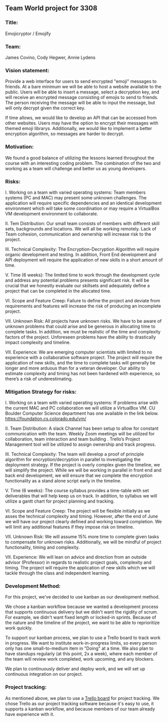 ## Team World project for 3308

### Title:

Emojicryptor / Emojify

### Team:
James Covino, Cody Hegwer, Annie Lydens

### Vision statement:

Provide a web interface for users to send encrypted "emoji" messages to friends. At a bare minimum we will be able to host a website available to the public. Users will be able to insert a message, select a decryption key, and will receive an encrypted message consisting of emojis to send to friends. The person receiving the message will be able to input the message, but will only decrypt given the correct key.

If time allows, we would like to develop an API that can be accessed from other websites. Users may have the option to encrypt their messages with themed emoji librarys. Additionally, we would like to implement a better encryption algorithm, so messages are harder to decrypt. 

### Motivation:

We found a good balance of utilizing the lessons learned throughout the course with an interesting coding problem. The combination of the two and working as a team will challenge and better us as young developers.

### Risks:
I.  Working on a team with varied operating systems: Team members systems (PC and MAC) may present some unknown challenges.  The application will require specific dependencies and an identical development environment which will take some coordination or may require a VirtualBox VM development environment to  collaborate.

II.  Tem Distribution: Our small team consists of members with different skill sets, backgrounds and locations.  We will all be working remotely.  Lack of Team cohesion, communication and ownership will increase risk to the project. 

III. Technical Complexity: The Encryption-Decryption Algorithm will require organic development and testing. In addition, Front End development and API deployment will require the application of new skills in a short amount of time.

V. Time (6 weeks): The limited time to work through the development cycle and address any potential problems presents significant risk.  It will be crucial that we honestly evaluate our skillsets and adequately define a project that can be completed in the allocated time. 
	
VI.  Scope and Feature Creep:  Failure to define the project and deviate from requirements and features will increase the risk of producing an incomplete project.

VII. Unknown Risk: All projects have unknown risks. We have to be aware of unknown problems that could arise and be generous in allocating time to complete tasks. In addition, we must be realistic of the time and complexity factors of the project. Unforeseen problems have the ability to drastically impact complexity and timeline. 

VII. Experience: We are emerging computer scientists with limited to no experience with a collaborative software project.  The project will require the application of new skills, and the time to complete tasks will generally be longer and more arduous than for a veteran developer.  Our ability to estimate complexity and timing has not been hardened with experience, so there’s a risk of underestimating.

### Mitigation Strategy for risks:


I.  Working on a team with varied operating systems:  If problems arise with the current MAC and PC collaboration we will utilize a VirtualBox VM.  CU Boulder Computer Science department has one available in the link below. https://foundation.cs.colorado.edu/vm/
 
II.  Team Distribution:  A slack Channel has been setup to allow for constant communication with the team. Weekly Zoom meetings will be utilized for collaboration, team interaction and team building . Trello’s Project Management tool will be utilized to assign ownership and track progress.  

III. Technical Complexity:  The team will develop a proof of principle algorithm for encryption/decryption in parallel to investigating the deployment strategy.  If the project is overly complex given the timeline, we will simplify the project.
While we will be working in parallel in front end and back end development, we will ensure that we complete the encryption functionality as a stand alone script early in the timeline.

V. Time (6 weeks):   The course syllabus provides a time-table with set deliverables that will help keep us on track. In addition, to syllabus we will utilize a gantt chart for project planning and tracking. 
	
VI.  Scope and Feature Creep:  The project will be flexible initially as we asses the technical complexity and timing. However, after the end of June we will have our project clearly defined and working toward completion.  We will limit any additional features if they impose risk on timeline.

VII. Unknown Risk:  We will assume 15% more time to complete given tasks to compensate for unknown risks. Additionally, we will be mindful of project functionality, timing and complexity.

VII. Experience: We will lean on advice and direction from an outside advisor (Professor) in regards to realistic project goals, complexity and timing.  The project will require the application of new skills which we will tackle through the class and independent learning.

### Development Method:


For this project, we've decided to use kanban as our development method.

We chose a kanban workflow because we wanted a development process that supports continuous delivery but we didn't want the rigidity of scrum. For example, we didn't want fixed length or locked-in sprints. Because of the nature and the timeline of the project, we want to be able to reprioritize work quickly.

To support our kanban process, we plan to use a Trello board to track work in progress. We want to institute work-in-progress limits, so every person only has one small-to-medium item in "Doing" at a time. We also plan to have standups regularly (at this point, 2x a week), where each member of the team will review work completed, work upcoming, and any blockers.

We plan to continuously deliver and deploy work, and we will set up continuous integration on our project.

###  Project tracking:

As mentioned above, we plan to use a [Trello board](https://trello.com/b/xqkROHN7/teamworldbot) for project tracking. We chose Trello as our project tracking software because it's easy to use, it supports a kanban workflow, and because members of our team already have experience with it.
